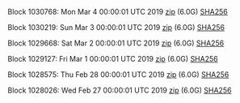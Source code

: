 Block 1030768: Mon Mar  4 00:00:01 UTC 2019 [zip](https://dash-bootstrap.ams3.digitaloceanspaces.com/mainnet/2019-03-04/bootstrap.dat.zip) (6.0G) [SHA256](https://dash-bootstrap.ams3.digitaloceanspaces.com/mainnet/2019-03-04/sha256.txt)

Block 1030219: Sun Mar  3 00:00:01 UTC 2019 [zip](https://dash-bootstrap.ams3.digitaloceanspaces.com/mainnet/2019-03-03/bootstrap.dat.zip) (6.0G) [SHA256](https://dash-bootstrap.ams3.digitaloceanspaces.com/mainnet/2019-03-03/sha256.txt)

Block 1029668: Sat Mar  2 00:00:01 UTC 2019 [zip](https://dash-bootstrap.ams3.digitaloceanspaces.com/mainnet/2019-03-02/bootstrap.dat.zip) (6.0G) [SHA256](https://dash-bootstrap.ams3.digitaloceanspaces.com/mainnet/2019-03-02/sha256.txt)

Block 1029127: Fri Mar  1 00:00:01 UTC 2019 [zip](https://dash-bootstrap.ams3.digitaloceanspaces.com/mainnet/2019-03-01/bootstrap.dat.zip) (6.0G) [SHA256](https://dash-bootstrap.ams3.digitaloceanspaces.com/mainnet/2019-03-01/sha256.txt)

Block 1028575: Thu Feb 28 00:00:01 UTC 2019 [zip](https://dash-bootstrap.ams3.digitaloceanspaces.com/mainnet/2019-02-28/bootstrap.dat.zip) (6.0G) [SHA256](https://dash-bootstrap.ams3.digitaloceanspaces.com/mainnet/2019-02-28/sha256.txt)

Block 1028026: Wed Feb 27 00:00:01 UTC 2019 [zip](https://dash-bootstrap.ams3.digitaloceanspaces.com/mainnet/2019-02-27/bootstrap.dat.zip) (6.0G) [SHA256](https://dash-bootstrap.ams3.digitaloceanspaces.com/mainnet/2019-02-27/sha256.txt)
